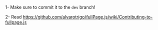 1- Make sure to commit it to the `dev` branch!
2- Read https://github.com/alvarotrigo/fullPage.js/wiki/Contributing-to-fullpage.js